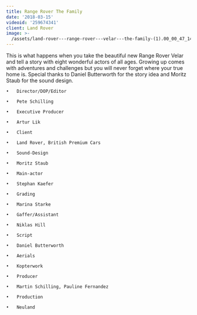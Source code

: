 ```yaml
---
title: Range Rover The Family
date: '2018-03-15'
videoid: '259674341'
client: Land Rover
image: >-
  /assets/land-rover---range-rover---velar---the-family-(1).00_00_47_14.standbild001_thumb.jpg
---
```

This is what happens when you take the beautiful new Range Rover Velar and tell a story with eight wonderful actors of all ages. Growing up comes with adventures and challenges but you will never forget where your true home is. Special thanks to Daniel Butterworth for the story idea and Moritz Staub for the sound design.

	•	Director/DOP/Editor

	•	Pete Schilling

	•	Executive Producer

	•	Artur Lik

	•	Client

	•	Land Rover, British Premium Cars

	•	Sound-Design

	•	Moritz Staub

	•	Main-actor

	•	Stephan Kaefer

	•	Grading

	•	Marina Starke

	•	Gaffer/Assistant 

	•	Niklas Hill

	•	Script

	•	Daniel Butterworth

	•	Aerials 

	•	Kopterwork

	•	Producer

	•	Martin Schilling, Pauline Fernandez

	•	Production

	•	Neuland
